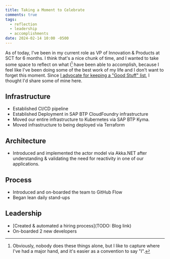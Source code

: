 ```yaml
---
title: Taking a Moment to Celebrate
comments: true
tags:
  - reflection
  - leadership
  - accomplishments
date: 2024-02-14 10:00 -0500
---
```

As of today, I've been in my current role as VP of Innovation & Products at SCT for 6 months. I think that's a nice chunk of time, and I wanted to take some space to reflect on what I[^1] have been able to accomplish, because I feel like I've been doing some of the best work of my life and I don't want to forget this moment. Since [I advocate for keeping a "Good Stuff" list](https://seankilleen.com/2018/12/you-should-keep-a-good-stuff-list/), I thought I'd share some of mine here.

## Infrastructure

* Established CI/CD pipeline
* Established Deployment in SAP BTP CloudFoundry infrastructure
* Moved our entire infrastructure to Kubernetes via SAP BTP Kyma.
* Moved infrastructure to being deployed via Terraform

## Architecture 

* Introduced and implemented the actor model via Akka.NET after understanding & validating the need for reactivity in one of our applications.

## Process

* Introduced and on-boarded the team to GitHub Flow
* Began lean daily stand-ups

## Leadership

* [Created & automated a hiring process](TODO: Blog link)
* On-boarded 2 new developers

[^1]: Obviously, nobody does these things alone, but I like to capture where I've had a major hand, and it's easier as a convention to say "I".
